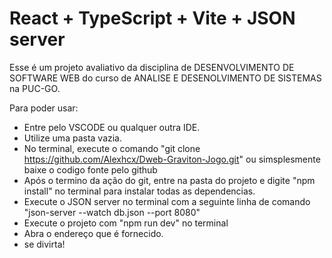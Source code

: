 # React + TypeScript + Vite + JSON server

Esse é um projeto avaliativo da disciplina de DESENVOLVIMENTO DE SOFTWARE WEB do curso de ANALISE E DESENOLVIMENTO DE SISTEMAS na PUC-GO.

Para poder usar:
- Entre pelo VSCODE ou qualquer outra IDE.
- Utilize uma pasta vazia.
- No terminal, execute o comando "git clone https://github.com/Alexhcx/Dweb-Graviton-Jogo.git" ou simsplesmente baixe o codigo fonte pelo github
- Após o termino da ação do git, entre na pasta do projeto e digite "npm install" no terminal para instalar todas as dependencias.
- Execute o JSON server no terminal com a seguinte linha de comando "json-server --watch db.json --port 8080"
- Execute o projeto com "npm run dev" no terminal
- Abra o endereço que é fornecido.
- se divirta!

 
 

